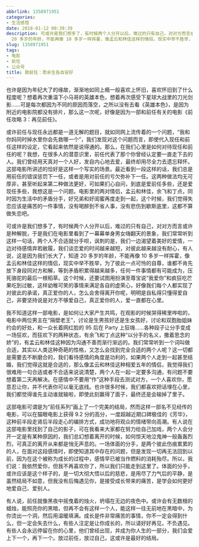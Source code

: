 ```yaml
---
abbrlink: 1358971951
categories:
- 生活感悟
date: 2018-01-12 00:39:39
description: 可或许是我们想多了，有时候两个人分开以后，难过的只有自己，对对方而言或许是种解脱，于是我们在电影里看到了一幕幕单身男女嗨翻天的景象，我们常常听到这样一句话，两个人不合适就分手呗，讽刺的是，我们一边渴望着美好的爱情，一边对待感情弃若敝履，我们谈恋爱的时间越来越短，对彼此越来越没有耐心，有人说，这是因为我们长大了，知道
  20 多岁的年龄，不能再像 10 多岁一样挥霍，像孟云和林佳这样的情侣，现实中举不胜举，为了彼此一点可怜的自尊，谁都不肯先放下身段同对方和解，等到矛盾积累得越来越多，任何一件事情都有可能成为，压死骆驼的最后一根稻草;这一切都是需要去不断磨合的，我们看待感情的角度是功利的，如果两个人走到一起甚至结婚，我们觉得这就是合适的，那么像孟云和林佳这种相爱五年的情侣，我觉得我们很难用一句合适或者不合适来说说清楚，两个人在一起一定要多沟通，有问题不要想着第二天再解决;这个时候，还要试图用扮演至尊宝说“我爱你”和疯狂吃芒果吃到过敏，这样幼稚可笑的事情来满足各自的虚荣心，好像我们每个人都实现了对彼此的承诺，真正爱你的人，怎么会舍得离开你呢，明明是自私得只懂得爱自己，非要坚持说是对方不够爱自己，真正爱你的人，爱一直都在心里
slug: 1358971951
tags:
- 电影
- 前任
- 公众号
title: 致前任：愿余生各自安好
---
```


也许是因为年纪大了的缘故，渐渐地如同上瘾一般喜欢上怀旧，喜欢怀旧到了什么程度呢？想着再次重温下小马哥的英雄本色，想着再次感受下星球大战里的刀光剑影……可是每次都因为不同的原因而落空，之所以没有去看《英雄本色》，是因为附近的电影院都没有排片，那么这一次呢，好像是因为一部和前任有关的电影《前任攻略 3：再见前任》。

或许前任与现任永远都是一道无解的题目，就如同网上流传着的一个问题，“我和你妈同时掉水里你会先救哪一个”，我们发现对这个问题而言，即使代入现任和前任这样的设定，它看起来依然是说得通的。那么，在我们心里是如何对待现任和前任的呢？我想，在很多人的潜意识里，前任代表了那个你曾经认定要一直走下去的人。我们曾经用天真对一个人好，发自内心地去爱，最终却用尽全力去遗忘释怀。这部电影所讲述的恰好是这样一个写实的场景。最近看到一段这样的话，我们总是用前任的错误惩罚下一任，或者是用对前任的亏欠弥补下一任。这两种做法均无可厚非，甚至听起来第二种做法更好，可如果扪心自问，到底是爱前任多些，还是爱现任多些，我想这是一个问题。电影里的两对情侣，孟云和林佳，余飞和丁点，同时因为生活中的矛盾分手，好兄弟和好闺蜜再度走到一起，这个时候，我们觉得失恋应该是痛苦的一件事情，没有喝醉到不省人事，没有悲伤到歇斯底里，这都不算做失恋吧。

可或许是我们想多了，有时候两个人分开以后，难过的只有自己，对对方而言或许是种解脱，于是我们在电影里看到了一幕幕单身男女嗨翻天的景象，我们常常听到这样一句话，两个人不合适就分手呗，讽刺的是，我们一边渴望着美好的爱情，一边对待感情弃若敝履，我们谈恋爱的时间越来越短，对彼此越来越没有耐心，有人说，这是因为我们长大了，知道 20 多岁的年龄，不能再像 10 多岁一样挥霍，像孟云和林佳这样的情侣，现实中举不胜举，为了彼此一点可怜的自尊，谁都不肯先放下身段同对方和解，等到矛盾积累得越来越多，任何一件事情都有可能成为，压死骆驼的最后一根稻草。这个时候，还要试图用扮演至尊宝说“我爱你”和疯狂吃芒果吃到过敏，这样幼稚可笑的事情来满足各自的虚荣心，好像我们每个人都实现了对彼此的承诺，真正爱你的人，怎么会舍得离开你呢，明明是自私得只懂得爱自己，非要坚持说是对方不够爱自己，真正爱你的人，爱一直都在心里。

我不知道这样一部电影，是如何让大家产生共鸣，在观影的时候哭得稀里哗啦的，电影中两位男主在“隔壁老王”，讨论是生男孩好还是生女孩好，讨论和双胞胎姐妹约会的好处，和一众长着网红脸的 95 后在 Party 上狂嗨……各种段子让分手变成一场狂欢，而狂欢下的两种状态，有余飞和丁点这种“以分手的名义，撒着思念的娇”的，有孟云和林佳这种因为沟通不善而渐行渐远的。我们常常听到一个词叫做合适，其实以人类这种奇葩的性格，又怎么会找到完全合适的两个人呢？这一切都是需要去不断磨合的，我们看待感情的角度是功利的，如果两个人走到一起甚至结婚，我们觉得这就是合适的，那么像孟云和林佳这种相爱五年的情侣，我觉得我们很难用一句合适或者不合适来说说清楚，两个人在一起一定要多沟通，有问题不要想着第二天再解决。在感情中不要用“作”这种手段去测试对方，一个人喜欢你，愿意忍让你，并不代表你可以毫无底线。也许很多时候，我们都喜欢把话埋在心里，我们都觉得谁先主动谁就输啦，即使此刻赢得了面子，最终还是会输掉了里子。

这部电影可谓是为“前任系列”画上了一个完美的结局，然而这样一部名不见经传的电影，可以在猫眼电影上获得 9.2 分的高分，一度超越近期口碑极佳的《芳华》，这种前半段走肾后半段走心的编排方式，成功地将观众的情绪带向高潮。有人说在这部电影里找到了自己的影子，可在我看来大家都在努力给自己加戏，两个人会分开一定是有某种原因的，我们总幻想着离开的时候，如何惊天地泣鬼神一般轰轰烈烈，可真正的离开从来都是悄无声息的。一场体面的分手，是两个彼此伤痕累累的的人，在面对这段感情时，即使知道其中存在的问题，但是发现一切再无法回到以前，因为在这个被称为成长的过程中，感情早已被当作燃料的消耗殆尽。所以，我们说：我依然爱你，但我不再喜欢你了，所以我们只能走到这里了。体面的分手，或许应该是这个样子的，是一切大彻大悟以后的慈悲，是用尽了力气后的平静，是虽然结局不如意，但我没有后悔遇见你，是接受成长带来的痛苦，是学会如何更好地爱自己、爱别人。

有人说，前任就像黑夜中摇曳着的烛火，坍塌在无边的夜色中。或许会有无数根的蜡烛，能照亮你的黑暗，但再不会有这样一个人，能这样一往无前地在黑暗中，为你烫出一个洞，然后用温暖填满。成长是件非常痛苦的事情，你不一定会得到什么，但一定会失去什么，有些人注定是让你成长的，所以请好好再见，不负遇见。有些人会永远停留在你的心里，他们曾经出现，并成为你人生的一部分，我们会爱上下一个，再下一个。放过前任，放过自己，这或许是最好的结局。